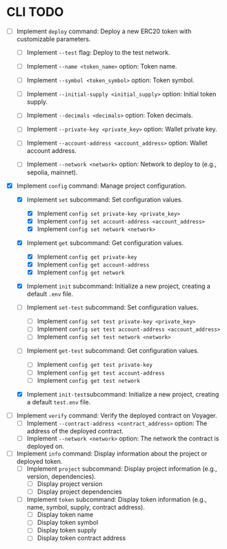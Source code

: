 # CLI TODO

- [ ] Implement `deploy` command: Deploy a new ERC20 token with customizable parameters.
    - [ ] Implement `--test` flag: Deploy to the test network.
    - [ ] Implement `--name <token_name>` option: Token name.
    - [ ] Implement `--symbol <token_symbol>` option: Token symbol.
    - [ ] Implement `--initial-supply <initial_supply>` option: Initial token supply.
    - [ ] Implement `--decimals <decimals>` option: Token decimals.
    - [ ] Implement `--private-key <private_key>` option: Wallet private key.
    - [ ] Implement `--account-address <account_address>` option: Wallet account address.
    - [ ] Implement `--network <network>` option: Network to deploy to (e.g., sepolia, mainnet).
    

- [x] Implement `config` command: Manage project configuration.
    - [x] Implement `set` subcommand: Set configuration values.
        - [x] Implement `config set private-key <private_key>`
        - [x] Implement `config set account-address <account_address>`
        - [x] Implement `config set network <network>`
    - [x] Implement `get` subcommand: Get configuration values.
        - [x] Implement `config get private-key`
        - [x] Implement `config get account-address`
        - [x] Implement `config get network`
    - [x] Implement `init` subcommand: Initialize a new project, creating a default `.env` file.

    - [ ] Implement `set-test` subcommand: Set configuration values.
        - [ ] Implement `config set test private-key <private_key>`
        - [ ] Implement `config set test account-address <account_address>`
        - [ ] Implement `config set test network <network>`
    - [ ] Implement `get-test` subcommand: Get configuration values.
        - [ ] Implement `config get test private-key`
        - [ ] Implement `config get test account-address`
        - [ ] Implement `config get test network`
    - [x] Implement `init-test`subcommand: Initialize a new project, creating a default `test.env` file.


- [ ] Implement `verify` command: Verify the deployed contract on Voyager.
    - [ ] Implement `--contract-address <contract_address>` option: The address of the deployed contract.
    - [ ] Implement `--network <network>` option: The network the contract is deployed on.

- [ ] Implement `info` command: Display information about the project or deployed token.
    - [ ] Implement `project` subcommand: Display project information (e.g., version, dependencies).
        - [ ] Display project version
        - [ ] Display project dependencies
    - [ ] Implement `token` subcommand: Display token information (e.g., name, symbol, supply, contract address).
        - [ ] Display token name
        - [ ] Display token symbol
        - [ ] Display token supply
        - [ ] Display token contract address

